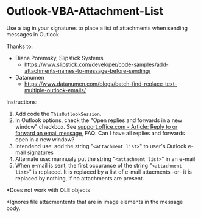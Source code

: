 # Outlook-VBA-Attachment-List
Use a tag in your signatures to place a list of attachments when sending messages in Outlook.

Thanks to:
  * Diane Poremsky, Slipstick Systems
    - https://www.slipstick.com/developer/code-samples/add-attachments-names-to-message-before-sending/
  * Datanumen
    - https://www.datanumen.com/blogs/batch-find-replace-text-multiple-outlook-emails/

Instructions:
1. Add code the ```ThisOutlookSession```.
2. In Outlook options, check the "Open replies and forwards in a new window" checkbox.  See  [support.office.com - Article: Reply to or forward an email message](https://support.office.com/en-us/article/reply-to-or-forward-an-email-message-a843f8d3-01b0-48da-96f5-a71f70d0d7c8), FAQ: Can I have all replies and forwards open in a new window?
2. Intendend use: add the string "```<attachment list>```" to user's Outlook e-mail signatures
3. Alternate use: mannualy put the string "```<attachment list>```" in an e-mail
4. When e-mail is sent, the first occurance of the string  "```<attachment list>```" is replaced.  It is replaced by a list of e-mail attacments -or- it is replaced by nothing, if no attachments are present.

*Does not work with OLE objects

*Ignores file attacmentents that are in image elements in the message body.
